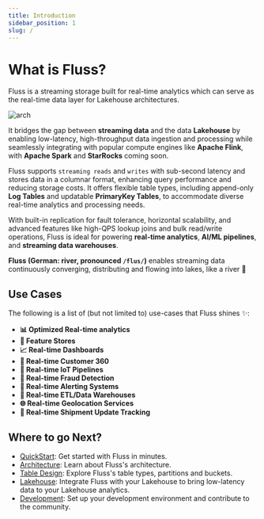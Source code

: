 ```yaml
---
title: Introduction
sidebar_position: 1
slug: /
---
```


# What is Fluss?

Fluss is a streaming storage built for real-time analytics which can serve as the real-time data layer for Lakehouse architectures.

![arch](/img/fluss.png)

It bridges the gap between **streaming data** and the data **Lakehouse** by enabling low-latency, high-throughput data ingestion and processing while seamlessly integrating with popular compute engines like **Apache Flink**, with **Apache Spark** and **StarRocks** coming soon.

Fluss supports `streaming reads` and `writes` with sub-second latency and stores data in a columnar format, enhancing query performance and reducing storage costs. 
It offers flexible table types, including append-only **Log Tables** and updatable **PrimaryKey Tables**, to accommodate diverse real-time analytics and processing needs.

With built-in replication for fault tolerance, horizontal scalability, and advanced features like high-QPS lookup joins and bulk read/write operations, Fluss is ideal for powering **real-time analytics**, **AI/ML pipelines**, and **streaming data warehouses**. 

**Fluss (German: river, pronounced `/flus/`)** enables streaming data continuously converging, distributing and flowing into lakes, like a river 🌊

## Use Cases
The following is a list of (but not limited to) use-cases that Fluss shines ✨:
* **📊 Optimized Real-time analytics**
* **🔧 Feature Stores**
* **📈 Real-time Dashboards**
* **🧍 Real-time Customer 360**
* **📡 Real-time IoT Pipelines**
* **🚓 Real-time Fraud Detection**
* **🚨 Real-time Alerting Systems**
* **💫 Real-time ETL/Data Warehouses**
* **🌐 Real-time Geolocation Services**
* **🚚 Real-time Shipment Update Tracking**

## Where to go Next?

- [QuickStart](quickstart/flink.md): Get started with Fluss in minutes.
- [Architecture](concepts/architecture.md): Learn about Fluss's architecture.
- [Table Design](table-design/overview.md): Explore Fluss's table types, partitions and buckets.
- [Lakehouse](streaming-lakehouse/overview.md): Integrate Fluss with your Lakehouse to bring low-latency data to your Lakehouse analytics.
- [Development](/community/dev/ide-setup): Set up your development environment and contribute to the community.
